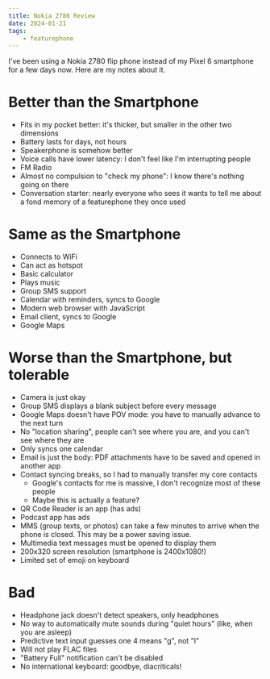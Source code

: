 ```yaml
---
title: Nokia 2780 Review
date: 2024-01-21
tags:
    - featurephone
---
```


I've been using a Nokia 2780 flip phone instead of my Pixel 6 smartphone
for a few days now.
Here are my notes about it.

# Better than the Smartphone

* Fits in my pocket better: it's thicker, but smaller in the other two dimensions
* Battery lasts for days, not hours
* Speakerphone is somehow better
* Voice calls have lower latency: I don't feel like I'm interrupting people
* FM Radio
* Almost no compulsion to "check my phone": I know there's nothing going on there
* Conversation starter: nearly everyone who sees it wants to tell me about 
    a fond memory of a featurephone they once used


# Same as the Smartphone

* Connects to WiFi
* Can act as hotspot
* Basic calculator
* Plays music
* Group SMS support
* Calendar with reminders, syncs to Google
* Modern web browser with JavaScript
* Email client, syncs to Google
* Google Maps


# Worse than the Smartphone, but tolerable

* Camera is just okay
* Group SMS displays a blank subject before every message
* Google Maps doesn't have POV mode: you have to manually advance to the next turn
* No "location sharing", people can't see where you are, and you can't see where they are
* Only syncs one calendar
* Email is just the body: PDF attachments have to be saved and opened in another app
* Contact syncing breaks, so I had to manually transfer my core contacts
  * Google's contacts for me is massive, I don't recognize most of these people
  * Maybe this is actually a feature?
* QR Code Reader is an app (has ads)
* Podcast app has ads
* MMS (group texts, or photos) can take a few minutes to arrive when the phone is closed.
    This may be a power saving issue.
* Multimedia text messages must be opened to display them
* 200x320 screen resolution (smartphone is 2400x1080!)
* Limited set of emoji on keyboard


# Bad

* Headphone jack doesn't detect speakers, only headphones
* No way to automatically mute sounds during "quiet hours" (like, when you are asleep)
* Predictive text input guesses one 4 means "g", not "I"
* Will not play FLAC files
* "Battery Full" notification can't be disabled
* No international keyboard: goodbye, diacriticals!

